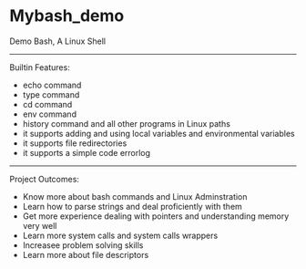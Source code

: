# Mybash_demo
Demo Bash, A Linux Shell
**************************************************************************************
Builtin Features:
- echo command
- type command
- cd command
- env command
- history command
and all other programs in Linux paths
- it supports adding and using local variables and environmental variables
- it supports file redirectories
- it supports a simple code errorlog
**************************************************************************************
Project Outcomes:
- Know more about bash commands and Linux Adminstration
- Learn how to parse strings and deal proficiently with them
- Get more experience dealing with pointers and understanding memory very well
- Learn more system calls and system calls wrappers
- Increasee problem solving skills
- Learn more about file descriptors
